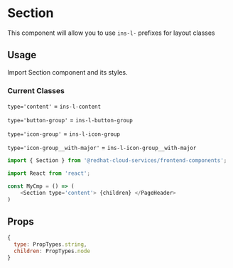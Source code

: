 # Section

This component will allow you to use `ins-l-` prefixes for layout classes

## Usage

Import Section component and its styles.

### Current Classes

`type='content'` = `ins-l-content`

`type='button-group'` = `ins-l-button-group`

`type='icon-group'` = `ins-l-icon-group`

`type='icon-group__with-major'` = `ins-l-icon-group__with-major`

```javascript
import { Section } from '@redhat-cloud-services/frontend-components';

import React from 'react';

const MyCmp = () => (
    <Section type='content'> {children} </PageHeader>
)

```

## Props

```javascript
{
  type: PropTypes.string,
  children: PropTypes.node
}
```

